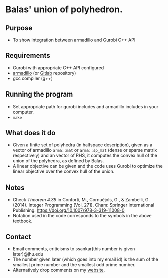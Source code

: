 # Balas' union of polyhedron.

## Purpose
- To show integration between armadillo and Gurobi C++ API

## Requirements
- Gurobi with appropriate C++ API configured
- [armadillo](arma.sourceforge.net) (or [Gitlab](https://gitlab.com/conradsnicta/armadillo-code) repository)
- gcc compiler (g++) 

## Running the program
- Set appropriate path for gurobi includes and armadillo includes in your computer.
- `make`

## What does it do
- Given a finite set of polyhedra (in halfspace description), given as a vector of armadillo `arma::mat` or `arma::sp_mat` (dense or sparse matrix respectively) and an vector of RHS, it computes the convex hull of the union of the polyhedra, as defined by Balas.
- A linear objective can be given and the code uses Gurobi to optimize the linear objective over the convex hull of the union.

## Notes
- Check _Theorem 4.39_ in Conforti, M., Cornuéjols, G., & Zambelli, G. (2014). Integer Programming (Vol. 271). Cham: Springer International Publishing. https://doi.org/10.1007/978-3-319-11008-0
- Notation used in the code corresponds to the symbols in the above textbook.

## Contact
- Email comments, criticisms to ssankar(this number is given later)@jhu.edu
- The number given later (which goes into my email id) is the sum of the smallest prime number and the smallest odd prime number.
- Alternatively drop comments on my [website](http://ssriram.weebly.com/).

